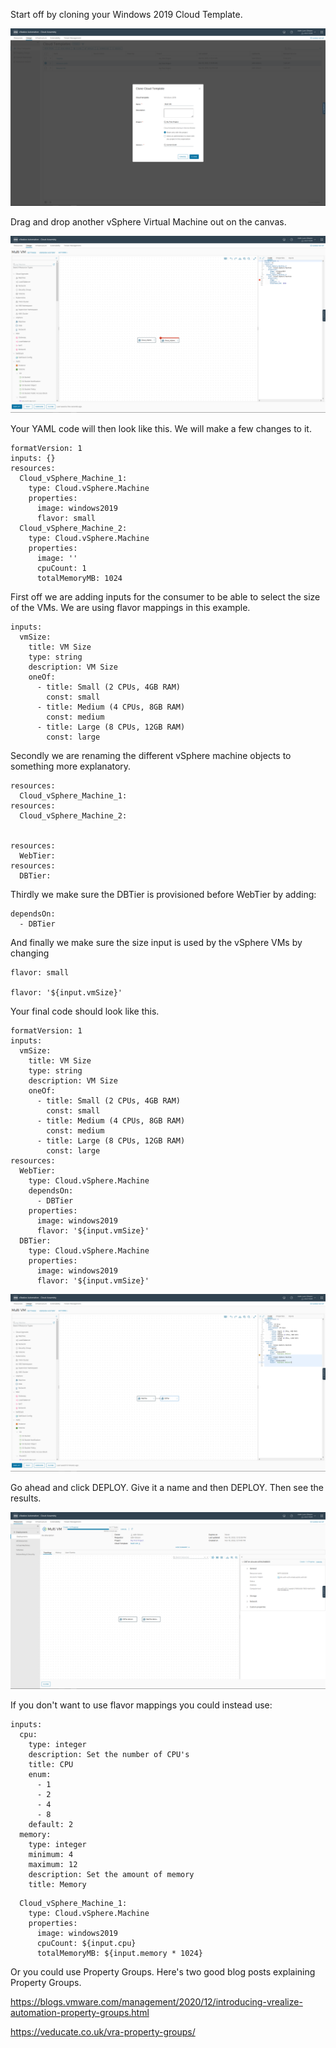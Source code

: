 Start off by cloning your Windows 2019 Cloud Template.

![image-20221118114504647](./assets/images/multivm/image-20221118114504647.png)

Drag and drop another vSphere Virtual Machine out on the canvas.

![image-20221118114904301](./assets/images/multivm/image-20221118114904301.png)

Your YAML code will then look like this. We will make a few changes to it.

```
formatVersion: 1
inputs: {}
resources:
  Cloud_vSphere_Machine_1:
    type: Cloud.vSphere.Machine
    properties:
      image: windows2019
      flavor: small
  Cloud_vSphere_Machine_2:
    type: Cloud.vSphere.Machine
    properties:
      image: ''
      cpuCount: 1
      totalMemoryMB: 1024
```

First off we are adding inputs for the consumer to be able to select the size of the VMs. We are using flavor mappings in this example.

```
inputs:
  vmSize:
    title: VM Size
    type: string
    description: VM Size
    oneOf:
      - title: Small (2 CPUs, 4GB RAM)
        const: small
      - title: Medium (4 CPUs, 8GB RAM)
        const: medium
      - title: Large (8 CPUs, 12GB RAM)
        const: large
```

Secondly we are renaming the different vSphere machine objects to something more explanatory. 

```
resources:
  Cloud_vSphere_Machine_1:
resources:
  Cloud_vSphere_Machine_2:


resources:
  WebTier:
resources:
  DBTier:
```

Thirdly we make sure the DBTier is provisioned before WebTier by adding:

```
dependsOn:
  - DBTier
```

And finally we make sure the size input is used by the vSphere VMs by changing

```
flavor: small

flavor: '${input.vmSize}'
```

Your final code should look like this.

```
formatVersion: 1
inputs:
  vmSize:
    title: VM Size
    type: string
    description: VM Size
    oneOf:
      - title: Small (2 CPUs, 4GB RAM)
        const: small
      - title: Medium (4 CPUs, 8GB RAM)
        const: medium
      - title: Large (8 CPUs, 12GB RAM)
        const: large
resources:
  WebTier:
    type: Cloud.vSphere.Machine
    dependsOn:
      - DBTier
    properties:
      image: windows2019
      flavor: '${input.vmSize}'
  DBTier:
    type: Cloud.vSphere.Machine
    properties:
      image: windows2019
      flavor: '${input.vmSize}'
```

![image-20221118121119589](./assets/images/multivm/image-20221118121119589.png)

Go ahead and click DEPLOY. Give it a name and then DEPLOY. Then see the results.

![image-20221118121437944](./assets/images/multivm/image-20221118121437944.png)

If you don't want to use flavor mappings you could instead use:

```
inputs:
  cpu:
    type: integer
    description: Set the number of CPU's
    title: CPU
    enum:
      - 1
      - 2
      - 4
      - 8
    default: 2
  memory:
    type: integer
    minimum: 4
    maximum: 12
    description: Set the amount of memory
    title: Memory
```

```
  Cloud_vSphere_Machine_1:
    type: Cloud.vSphere.Machine
    properties:
      image: windows2019
      cpuCount: ${input.cpu}
      totalMemoryMB: ${input.memory * 1024}
```

Or you could use Property Groups. Here's two good blog posts explaining Property Groups.

https://blogs.vmware.com/management/2020/12/introducing-vrealize-automation-property-groups.html

https://veducate.co.uk/vra-property-groups/

